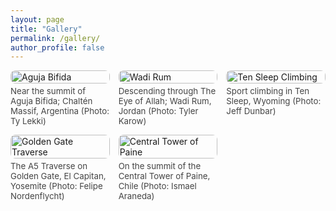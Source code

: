 ```yaml
---
layout: page
title: "Gallery"
permalink: /gallery/
author_profile: false
---
```


<style>
.gallery-grid {
  column-count: 3;
  column-gap: 1em;
}
.gallery-item {
  break-inside: avoid;
  margin-bottom: 1em;
}
.gallery-item img {
  width: 100%;
  height: auto;
  border-radius: 8px;
}
.gallery-caption {
  font-size: 0.95em;
  margin-top: 0.3em;
  color: #444;
}
@media screen and (max-width: 768px) {
  .gallery-grid {
    column-count: 1;
  }
}
</style>

<div class="gallery-grid">
  <div class="gallery-item">
    <img src="/assets/images/gallery1.jpg" alt="Aguja Bifida">
    <p class="gallery-caption">Near the summit of Aguja Bifida; Chaltén Massif, Argentina (Photo: Ty Lekki)</p>
  </div>
  <div class="gallery-item">
    <img src="/assets/images/gallery2.jpg" alt="Golden Gate Traverse">
    <p class="gallery-caption">The A5 Traverse on Golden Gate, El Capitan, Yosemite (Photo: Felipe Nordenflycht)</p>
  </div>
  <div class="gallery-item">
    <img src="/assets/images/gallery3.jpg" alt="Wadi Rum">
    <p class="gallery-caption">Descending through The Eye of Allah; Wadi Rum, Jordan (Photo: Tyler Karow)</p>
  </div>
  <div class="gallery-item">
    <img src="/assets/images/gallery4.jpg" alt="Central Tower of Paine">
    <p class="gallery-caption">On the summit of the Central Tower of Paine, Chile (Photo: Ismael Araneda)</p>
  </div>
  <div class="gallery-item">
    <img src="/assets/images/gallery5.jpg" alt="Ten Sleep Climbing">
    <p class="gallery-caption">Sport climbing in Ten Sleep, Wyoming (Photo: Jeff Dunbar)</p>
  </div>
</div>
